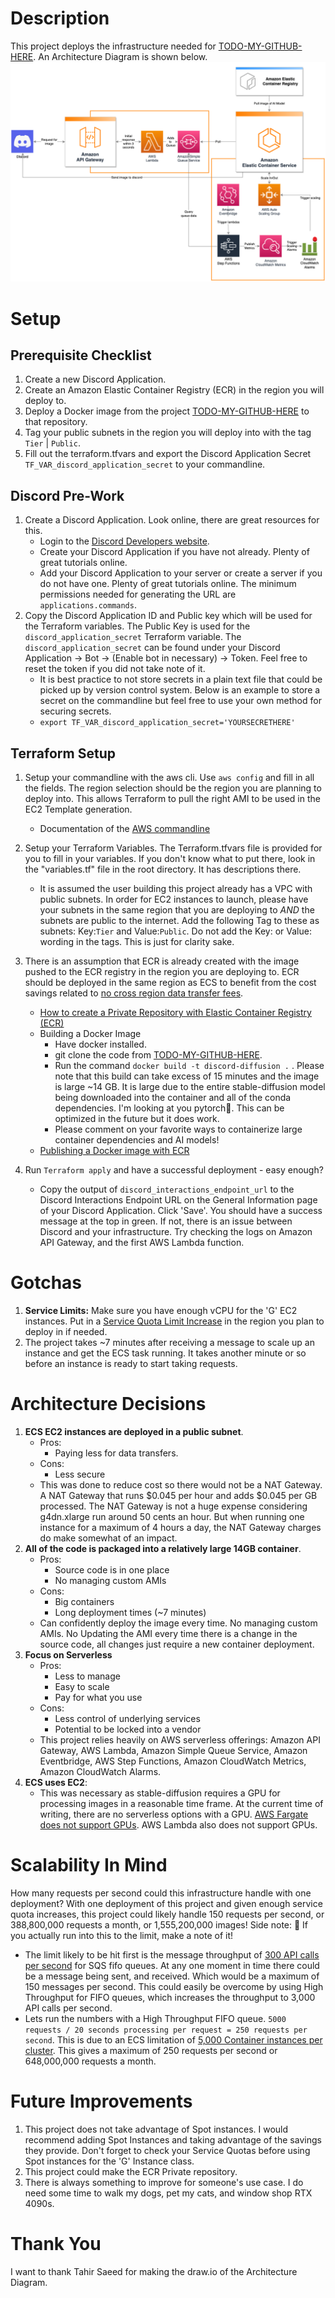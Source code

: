# Description
This project deploys the infrastructure needed for [TODO-MY-GITHUB-HERE](). An Architecture Diagram is shown below.
![Infrastructure Diagram](/files/discord-diffusion-pic.png)

# Setup
## Prerequisite Checklist
1. Create a new Discord Application.
2. Create an Amazon Elastic Container Registry (ECR) in the region you will deploy to.
3. Deploy a Docker image from the project [TODO-MY-GITHUB-HERE]() to that repository.
4. Tag your public subnets in the region you will deploy into with the tag ```Tier``` | ```Public```.
5. Fill out the terraform.tfvars and export the Discord Application Secret ```TF_VAR_discord_application_secret``` to your commandline.

## Discord Pre-Work
1. Create a Discord Application. Look online, there are great resources for this. 
    * Login to the [Discord Developers website](https://discord.com/developers/applications).
    * Create your Discord Application if you have not already. Plenty of great tutorials online.
    * Add your Discord Application to your server or create a server if you do not have one. Plenty of great tutorials online. The minimum permissions needed for generating the URL are ```applications.commands```.
2. Copy the Discord Application ID and Public key which will be used for the Terraform variables. The Public Key is used for the ```discord_application_secret``` Terraform variable. The ```discord_application_secret``` can be found under your Discord Application -> Bot -> (Enable bot in necessary) -> Token. Feel free to reset the token if you did not take note of it.
    * It is best practice to not store secrets in a plain text file that could be picked up by version control system. Below is an example to store a secret on the commandline but feel free to use your own method for securing secrets. 
    * ```export TF_VAR_discord_application_secret='YOURSECRETHERE'```

## Terraform Setup
1. Setup your commandline with the aws cli. Use ```aws config``` and fill in all the fields. The region selection should be the region you are planning to deploy into. This allows Terraform to pull the right AMI to be used in the EC2 Template generation. 
    * Documentation of the [AWS commandline](https://docs.aws.amazon.com/cli/latest/userguide/cli-chap-configure.html) 
2. Setup your Terraform Variables. The Terraform.tfvars file is provided for you to fill in your variables. If you don't know what to put there, look in the "variables.tf" file in the root directory. It has descriptions there. 
    * It is assumed the user building this project already has a VPC with public subnets. In order for EC2 instances to launch, please have your subnets in the same region that you are deploying to *AND* the subnets are public to the internet. Add the following Tag to these as subnets: Key:```Tier``` and Value:```Public```. Do not add the Key: or Value: wording in the tags. This is just for clarity sake.
3. There is an assumption that ECR is already created with the image pushed to the ECR registry in the region you are deploying to. ECR should be deployed in the same region as ECS to benefit from the cost savings related to [no cross region data transfer fees](https://aws.amazon.com/blogs/containers/understanding-data-transfer-costs-for-aws-container-services/).
    * [How to create a Private Repository with Elastic Container Registry (ECR)](https://docs.aws.amazon.com/AmazonECR/latest/userguide/repository-create.html)
    * Building a Docker Image
        * Have docker installed.
        * git clone the code from [TODO-MY-GITHUB-HERE]().
        * Run the command ```docker build -t discord-diffusion .``` . Please note that this build can take excess of 15 minutes and the image is large ~14 GB. It is large due to the entire stable-diffusion model being downloaded into the container and all of the conda dependencies. I'm looking at you pytorch🤨. This can be optimized in the future but it does work.
        * Please comment on your favorite ways to containerize large container dependencies and AI models!
    * [Publishing a Docker image with ECR](https://docs.aws.amazon.com/AmazonECR/latest/userguide/docker-push-ecr-image.html)

4. Run ```Terraform apply``` and have a successful deployment - easy enough? 
    * Copy the output of ```discord_interactions_endpoint_url``` to the Discord Interactions Endpoint URL on the General Information page of your Discord Application. Click 'Save'. You should have a success message at the top in green. If not, there is an issue between Discord and your infrastructure. Try checking the logs on Amazon API Gateway, and the first AWS Lambda function.

# Gotchas
1. **Service Limits:** Make sure you have enough vCPU for the 'G' EC2 instances. Put in a [Service Quota Limit Increase](https://console.aws.amazon.com/servicequotas/home) in the region you plan to deploy in if needed.
2. The project takes ~7 minutes after receiving a message to scale up an instance and get the ECS task running. It takes another minute or so before an instance is ready to start taking requests.

# Architecture Decisions
1. **ECS EC2 instances are deployed in a public subnet**. 
    * Pros: 
        * Paying less for data transfers.
    * Cons: 
        * Less secure
    * This was done to reduce cost so there would not be a NAT Gateway. A NAT Gateway that runs $0.045 per hour and adds $0.045 per GB processed. The NAT Gateway is not a huge expense considering g4dn.xlarge run around 50 cents an hour. But when running one instance for a maximum of 4 hours a day, the NAT Gateway charges do make somewhat of an impact.
2. **All of the code is packaged into a relatively large 14GB container**. 
    * Pros: 
        * Source code is in one place
        * No managing custom AMIs
    * Cons: 
        * Big containers
        * Long deployment times (~7 minutes)
    * Can confidently deploy the image every time. No managing custom AMIs. No Updating the AMI every time there is a change in the source code, all changes just require a new container deployment.
3. **Focus on Serverless**
    * Pros: 
        * Less to manage
        * Easy to scale
        * Pay for what you use
    * Cons:
        * Less control of underlying services
        * Potential to be locked into a vendor
    * This project relies heavily on AWS serverless offerings: Amazon API Gateway, AWS Lambda, Amazon Simple Queue Service, Amazon Eventbridge, AWS Step Functions, Amazon CloudWatch Metrics, Amazon CloudWatch Alarms.
4. **ECS uses EC2**:
    * This was necessary as stable-diffusion requires a GPU for processing images in a reasonable time frame. At the current time of writing, there are no serverless options with a GPU. [AWS Fargate does not support GPUs](https://github.com/aws/containers-roadmap/issues/88). AWS Lambda also does not support GPUs.

# Scalability In Mind
How many requests per second could this infrastructure handle with one deployment? With one deployment of this project and given enough service quota increases, this project could likely handle 150 requests per second, or 388,800,000 requests a month, or 1,555,200,000 images! Side note: :hammer: If you actually run into this to the limit, make a note of it!
* The limit likely to be hit first is the message throughput of [300 API calls per second](https://docs.aws.amazon.com/AWSSimpleQueueService/latest/SQSDeveloperGuide/quotas-messages.html) for SQS fifo queues. At any one moment in time there could be a message being sent, and received. Which would be a maximum of 150 messages per second. This could easily be overcome by using High Throughput for FIFO queues, which increases the throughput to 3,000 API calls per second.
* Lets run the numbers with a High Throughput FIFO queue. ```5000 requests / 20 seconds processing per request = 250 requests per second```. This is due to an ECS limitation of [5,000 Container instances per cluster](https://docs.aws.amazon.com/AmazonECS/latest/developerguide/service-quotas.html). This gives a maximum of 250 requests per second or 648,000,000 requests a month.

# Future Improvements
1. This project does not take advantage of Spot instances. I would recommend adding Spot Instances and taking advantage of the savings they provide. Don't forget to check your Service Quotas before using Spot instances for the 'G' Instance class.
2. This project could make the ECR Private repository.
3. There is always something to improve for someone's use case. I do need some time to walk my dogs, pet my cats, and window shop RTX 4090s.

# Thank You
I want to thank Tahir Saeed for making the draw.io of the Architecture Diagram. 